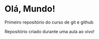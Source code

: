 # Olá, Mundo!

Primeiro repositório do curso de git e github

Repositório criado durante uma aula ao vivo!